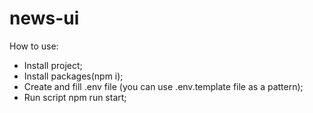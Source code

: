 # news-ui

How to use:

- Install project;
- Install packages(npm i);
- Create and fill .env file (you can use .env.template file as a pattern);
- Run script npm run start;
